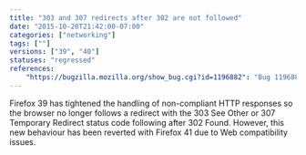 ```yaml
---
title: "303 and 307 redirects after 302 are not followed"
date: "2015-10-20T21:42:00-07:00"
categories: ["networking"]
tags: [""]
versions: ["39", "40"]
statuses: "regressed"
references:
    "https://bugzilla.mozilla.org/show_bug.cgi?id=1196882": "Bug 1196882 - Firefox not following 303/7 Status Code after 302"
---
```

Firefox 39 has tightened the handling of non-compliant HTTP responses so the browser no longer follows a redirect with the 303 See Other or 307 Temporary Redirect status code following after 302 Found. However, this new behaviour has been reverted with Firefox 41 due to Web compatibility issues.
